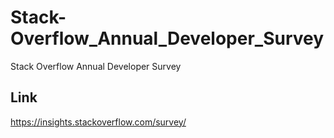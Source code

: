# Stack-Overflow_Annual_Developer_Survey
Stack Overflow Annual Developer Survey 

## Link 
https://insights.stackoverflow.com/survey/
